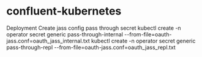 # confluent-kubernetes

Deployment
Create jass config pass through secret
kubectl create -n operator secret generic pass-through-internal --from-file=oauth-jass.conf=oauth_jass_internal.txt
kubectl create -n operator secret generic pass-through-repl --from-file=oauth-jass.conf=oauth_jass_repl.txt

